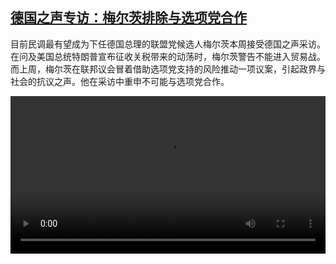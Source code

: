 <!--1739189825000-->
[德国之声专访：梅尔茨排除与选项党合作](https://www.dw.com/zh/%E5%BE%B7%E5%9B%BD%E4%B9%8B%E5%A3%B0%E4%B8%93%E8%AE%BF%EF%BC%9A%E6%A2%85%E5%B0%94%E8%8C%A8%E6%8E%92%E9%99%A4%E4%B8%8E%E9%80%89%E9%A1%B9%E5%85%9A%E5%90%88%E4%BD%9C/a-71516299)
------

<p>目前民调最有望成为下任德国总理的联盟党候选人梅尔茨本周接受德国之声采访。在问及美国总统特朗普宣布征收关税带来的动荡时，梅尔茨警告不能进入贸易战。而上周，梅尔茨在联邦议会冒着借助选项党支持的风险推动一项议案，引起政界与社会的抗议之声。他在采访中重申不可能与选项党合作。</small></p><video src="https://tvdownloaddw-a.akamaihd.net/Events/mp4/vdt_zh/2025/newschi250205_merzdw_01icw_AVC_1280x720.mp4" controls style="width:100%"></video>
